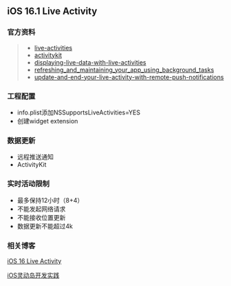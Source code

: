 ## iOS 16.1 Live Activity

### 官方资料

> - [live-activities](https://developer.apple.com/design/human-interface-guidelines/components/system-experiences/live-activities)
> - [activitykit](https://developer.apple.com/documentation/activitykit)
> - [displaying-live-data-with-live-activities](activitykit/displaying-live-data-with-live-activities)
> - [refreshing_and_maintaining_your_app_using_background_tasks](https://developer.apple.com/documentation/backgroundtasks/refreshing_and_maintaining_your_app_using_background_tasks)
> - [update-and-end-your-live-activity-with-remote-push-notifications](activitykit/update-and-end-your-live-activity-with-remote-push-notifications)

### 工程配置

- info.plist添加NSSupportsLiveActivities=YES
- 创建widget extension

### 数据更新

- 远程推送通知
- ActivityKit

### 实时活动限制

- 最多保持12小时（8+4）
- 不能发起网络请求
- 不能接收位置更新
- 数据更新不能超过4k

### 相关博客

[iOS 16 Live Activity](https://mp.weixin.qq.com/s/aKD-WBYHsepg96zOC378cg)

[iOS灵动岛开发实践](https://juejin.cn/post/7153236337074634788)


